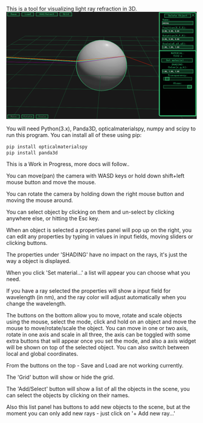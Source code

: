 This is a tool for visualizing light ray refraction in 3D.
![screenshot](https://github.com/wezu/raychaser/blob/master/screen.png)

You will need Python(3.x), Panda3D, opticalmaterialspy, numpy and scipy to run this program. You can install all of these using pip:
```
pip install opticalmaterialspy
pip install panda3d
```

This is a Work in Progress, more docs will follow..

You can move(pan) the camera with WASD keys or hold down shift+left mouse button and move the mouse.

You can rotate the camera by holding down the right mouse button and moving the mouse around.

You can select object by clicking on them and un-select by clicking anywhere else, or hitting the Esc key.

When an object is selected a properties panel will pop up on the right, you can edit any properties by typing in values in input fields, moving sliders or clicking buttons.

The properties under 'SHADING' have no impact on the rays, it's just the way a object is displayed.

When you click 'Set material...' a list will appear you can choose what you need.

If you have a ray selected the properties will show a input field for wavelength (in nm), and the ray color will adjust automatically when you change the wavelength.

The buttons on the bottom allow you to move, rotate and scale objects using the mouse, select the mode, click and hold on an object and move the mouse to move/rotate/scale the object. You can move in one or two axis, rotate in one axis and scale in all three, the axis can be toggled with some extra buttons that will appear once you set the mode, and also a axis widget will be shown on top of the selected object. You can also switch between local and global coordinates.

From the buttons on the top - Save and Load are not working currently.

The 'Grid' button will show or hide the grid.

The 'Add/Select' button will show a list of all the objects in the scene, you can select the objects by clicking on their names.

Also this list panel has buttons to add new objects to the scene, but at the moment you can only add new rays - just click on '+ Add new ray...'

